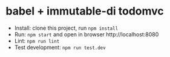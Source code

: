 # babel + immutable-di todomvc

* Install: clone this project, run ``` npm install ```
* Run: ``` npm start ``` and open in browser http://localhost:8080
* Lint: ``` npm run lint ```
* Test development: ``` npm run test.dev ```
